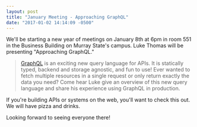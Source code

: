 ```yaml
---
layout: post
title: "January Meeting - Approaching GraphQL"
date: "2017-01-02 14:14:09 -0500"
---
```


We'll be starting a new year of meetings on January 8th at 6pm in room 551 in the Business Building on Murray State's campus. Luke Thomas will be presenting "Approaching GraphQL."

> [GraphQL](http://graphql.org/) is an exciting new query language for APIs. It is statically typed, backend and storage agnostic, and fun to use! Ever wanted to fetch multiple resources in a single request or only return exactly the data you need? Come hear Luke give an overview of this new query language and share his experience using GraphQL in production.

If you're building APIs or systems on the web, you'll want to check this out. We will have pizza and drinks.

Looking forward to seeing everyone there!
